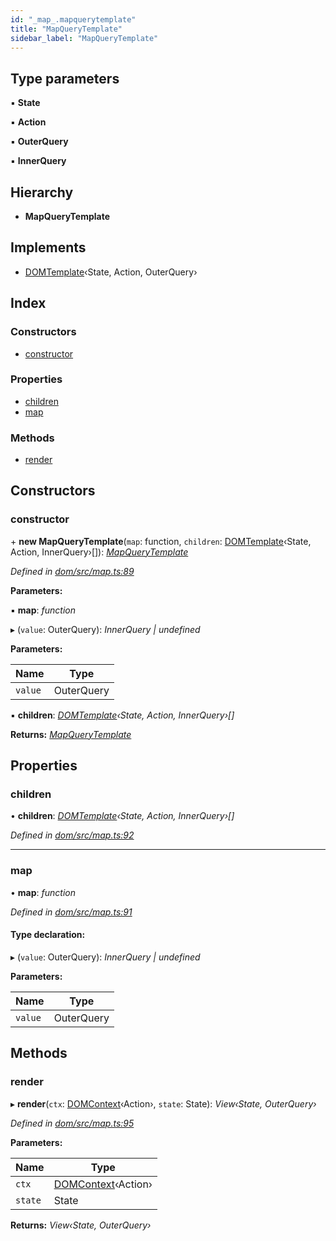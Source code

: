 ```yaml
---
id: "_map_.mapquerytemplate"
title: "MapQueryTemplate"
sidebar_label: "MapQueryTemplate"
---
```


## Type parameters

▪ **State**

▪ **Action**

▪ **OuterQuery**

▪ **InnerQuery**

## Hierarchy

* **MapQueryTemplate**

## Implements

* [DOMTemplate](../interfaces/_template_.domtemplate.md)‹State, Action, OuterQuery›

## Index

### Constructors

* [constructor](_map_.mapquerytemplate.md#constructor)

### Properties

* [children](_map_.mapquerytemplate.md#children)
* [map](_map_.mapquerytemplate.md#map)

### Methods

* [render](_map_.mapquerytemplate.md#render)

## Constructors

###  constructor

\+ **new MapQueryTemplate**(`map`: function, `children`: [DOMTemplate](../interfaces/_template_.domtemplate.md)‹State, Action, InnerQuery›[]): *[MapQueryTemplate](_map_.mapquerytemplate.md)*

*Defined in [dom/src/map.ts:89](https://github.com/fponticelli/tempo/blob/master/dom/src/map.ts#L89)*

**Parameters:**

▪ **map**: *function*

▸ (`value`: OuterQuery): *InnerQuery | undefined*

**Parameters:**

Name | Type |
------ | ------ |
`value` | OuterQuery |

▪ **children**: *[DOMTemplate](../interfaces/_template_.domtemplate.md)‹State, Action, InnerQuery›[]*

**Returns:** *[MapQueryTemplate](_map_.mapquerytemplate.md)*

## Properties

###  children

• **children**: *[DOMTemplate](../interfaces/_template_.domtemplate.md)‹State, Action, InnerQuery›[]*

*Defined in [dom/src/map.ts:92](https://github.com/fponticelli/tempo/blob/master/dom/src/map.ts#L92)*

___

###  map

• **map**: *function*

*Defined in [dom/src/map.ts:91](https://github.com/fponticelli/tempo/blob/master/dom/src/map.ts#L91)*

#### Type declaration:

▸ (`value`: OuterQuery): *InnerQuery | undefined*

**Parameters:**

Name | Type |
------ | ------ |
`value` | OuterQuery |

## Methods

###  render

▸ **render**(`ctx`: [DOMContext](_context_.domcontext.md)‹Action›, `state`: State): *View‹State, OuterQuery›*

*Defined in [dom/src/map.ts:95](https://github.com/fponticelli/tempo/blob/master/dom/src/map.ts#L95)*

**Parameters:**

Name | Type |
------ | ------ |
`ctx` | [DOMContext](_context_.domcontext.md)‹Action› |
`state` | State |

**Returns:** *View‹State, OuterQuery›*
